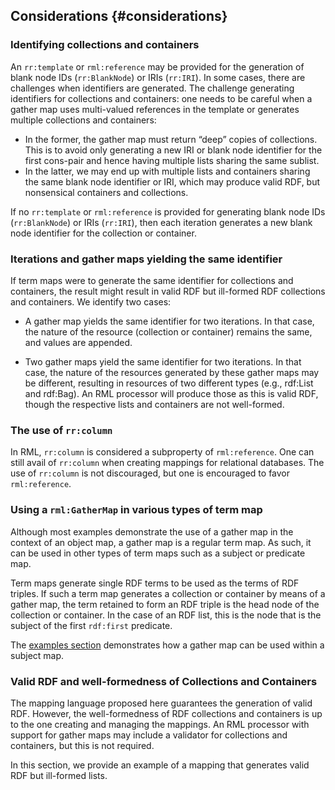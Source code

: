 ## Considerations {#considerations}

### Identifying collections and containers

An `rr:template` or `rml:reference` may be provided for the generation of blank node IDs (`rr:BlankNode`) or IRIs (`rr:IRI`). In some cases, there are challenges when identifiers are generated. The challenge generating identifiers for collections and containers: one needs to be careful when a gather map uses multi-valued references in the template or generates multiple collections and containers:

* In the former, the gather map must return “deep” copies of collections. This is to avoid only generating a new IRI or blank node identifier for the first cons-pair and hence having multiple lists sharing the same sublist.
* In the latter, we may end up with multiple lists and containers sharing the same blank node identifier or IRI, which may produce valid RDF, but nonsensical containers and collections.

If no `rr:template` or `rml:reference` is provided for generating blank node IDs (`rr:BlankNode`) or IRIs (`rr:IRI`), then each iteration generates a new blank node identifier for the collection or container.


### Iterations and gather maps yielding the same identifier

If term maps were to generate the same identifier for collections and containers, the result might result in valid RDF but ill-formed RDF collections and containers. We identify two cases:

*  A gather map yields the same identifier for two iterations. In that case, the nature of the resource (collection or container) remains the same, and values are appended.

* Two gather maps yield the same identifier for two iterations. In that case, the nature of the resources generated by these gather maps may be different, resulting in resources of two different types (e.g., rdf:List and rdf:Bag). An RML processor will produce those as this is valid RDF, though the respective lists and containers are not well-formed. 


### The use of `rr:column`

In RML, `rr:column` is considered a subproperty of `rml:reference`. One can still avail of `rr:column` when creating mappings for relational databases. The use of `rr:column` is not discouraged, but one is encouraged to favor `rml:reference`. 


### Using a `rml:GatherMap` in various types of term map

Although most examples demonstrate the use of a gather map in the context of an object map, a gather map is a regular term map.
As such, it can be used in other types of term maps such as a subject or predicate map.

Term maps generate single RDF terms to be used as the terms of RDF triples.
If such a term map generates a collection or container by means of a gather map, the term retained to form an RDF triple is the head node of the collection or container.
In the case of an RDF list, this is the node that is the subject of the first `rdf:first` predicate.

The [examples section](#gatherinsubject) demonstrates how a gather map can be used within a subject map.

### Valid RDF and well-formedness of Collections and Containers

The mapping language proposed here guarantees the generation of valid RDF. However, the well-formedness of RDF collections and containers is up to the one creating and managing the mappings. An RML processor with support for gather maps may include a validator for collections and containers, but this is not required.

In this section, we provide an example of a mapping that generates valid RDF but ill-formed lists.